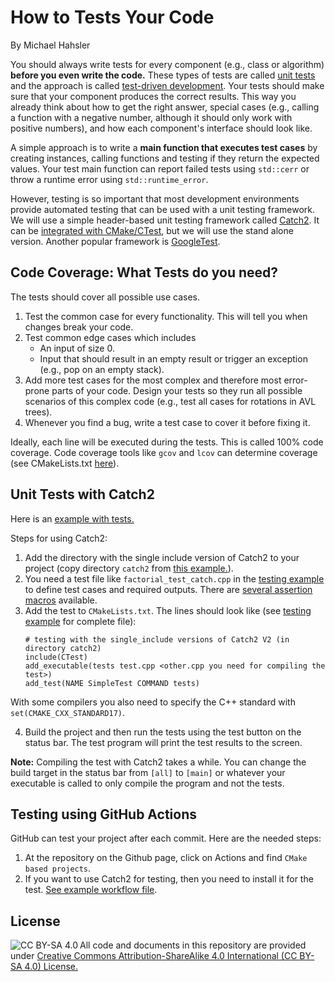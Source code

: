 # How to Tests Your Code

By Michael Hahsler

You should always write tests for every component (e.g., class or algorithm) **before
you even write the code.** 
These types of tests are called [unit tests](https://en.wikipedia.org/wiki/Unit_testing) and the 
approach is called [test-driven development](https://en.wikipedia.org/wiki/Test-driven_development). Your tests should make sure that your component produces the correct results.
This way you already think about how to get the right answer, special cases (e.g., 
calling a function with a negative number, although it should only work with positive numbers), and
how each component's interface should look like. 

A simple approach is to write a **main function that executes test cases** by creating instances, calling functions and testing if they return the expected values. 
Your test main function can report failed tests using `std::cerr` or throw a runtime error using `std::runtime_error`. 

However, testing is so important that most development environments provide automated testing that can be
used with a unit testing framework.
We will use a simple header-based unit testing framework called
[Catch2](https://github.com/catchorg/Catch2). It can be [integrated with CMake/CTest](https://github.com/catchorg/Catch2/blob/devel/docs/cmake-integration.md), but we will use the stand alone version. Another popular framework is
[GoogleTest](https://google.github.io/googletest/).


## Code Coverage: What Tests do you need?

The tests should cover all possible use cases.

1. Test the common case for every functionality. This will tell you when changes break your code. 
2. Test common edge cases which includes
    * An input of size 0.
    * Input that should result in an empty result or trigger an exception (e.g., pop on an empty stack).
3. Add more test cases for the most complex and therefore most error-prone parts of your code. Design your tests so 
  they run all possible scenarios of this complex code (e.g., test all cases for rotations in AVL trees).
4. Whenever you find a bug, write a test case to cover it before fixing it.


Ideally, each line will be executed during the tests. This is called 100% code coverage. 
Code coverage tools like `gcov` and `lcov` can determine coverage (see CMakeLists.txt [here](Chapter1_Programming/factorial)).

## Unit Tests with Catch2
Here is an [example with tests.](Chapter1_Programming/factorial)

Steps for using Catch2:

1. Add the directory with the single include version of Catch2 to your project (copy directory `catch2` from [this example.](Chapter1_Programming/factorial)). 
2. You need a test file like `factorial_test_catch.cpp` in the [testing example](Chapter1_Programming/factorial/) to define test cases and required outputs. There are [several assertion macros](https://github.com/catchorg/Catch2/blob/v2.x/docs/assertions.md) available.
3. Add the test to `CMakeLists.txt`. The lines should look like (see [testing example](Chapter1_Programming/factorial/) for complete file):
   ```
   # testing with the single_include versions of Catch2 V2 (in directory catch2)
   include(CTest)
   add_executable(tests test.cpp <other.cpp you need for compiling the test>)
   add_test(NAME SimpleTest COMMAND tests)
   ```

  With some compilers you also need to specify the C++ standard with 
  `set(CMAKE_CXX_STANDARD17)`.

4. Build the project and then run the tests using the test button on the status bar. The test program will print the test results to the screen.

**Note:** Compiling the test with Catch2 takes a while. You can change the build target in the status bar from `[all]` to `[main]` or whatever your executable is called to only compile the program and not the tests.  

## Testing using GitHub Actions

GitHub can test your project after each commit. Here are the needed steps:

1. At the repository on the Github page, click on Actions and find `CMake based projects`.
2. If you want to use Catch2 for testing, then you need to install it for the test. [See example workflow file](.github/workflows/testing-example_cmake.yml).


## License

<img src="https://licensebuttons.net/l/by-sa/3.0/88x31.png" alt="CC BY-SA 4.0" align="left">

All code and documents in this repository are provided under [Creative Commons Attribution-ShareAlike 4.0 International (CC BY-SA 4.0) License.](https://creativecommons.org/licenses/by-sa/4.0/)
